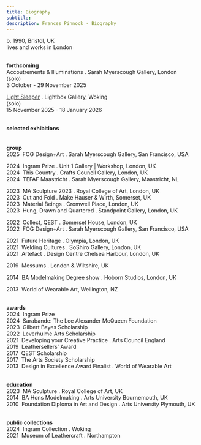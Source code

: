 ```yaml
---
title: Biography
subtitle: 
description: Frances Pinnock - Biography
---  
```

b. 1990, Bristol, UK  
lives and works in London  
<br />    

**forthcoming**  
Accoutrements & Illuminations . Sarah Myerscough Gallery, London  
(solo)  
3 October - 29 November 2025

[Light Sleeper](https://www.thelightbox.org.uk/whats-on/frances-pinnock-light-sleeper) . Lightbox Gallery, Woking  
(solo)  
15 November 2025 - 18 January 2026  
<br /> 

**selected exhibitions**  
<br />  
**group**  
2025&nbsp;&nbsp;FOG Design+Art . Sarah Myerscough Gallery, San Francisco, USA  

2024&nbsp;&nbsp;Ingram Prize . Unit 1 Gallery | Workshop, London, UK  
2024&nbsp;&nbsp;This Country . Crafts Council Gallery, London, UK  
2024&nbsp;&nbsp;TEFAF Maastricht . Sarah Myerscough Gallery, Maastricht, NL  

2023&nbsp;&nbsp;MA Sculpture 2023 . Royal College of Art, London, UK  
2023&nbsp;&nbsp;Cut and Fold . Make Hauser & Wirth, Somerset, UK  
2023&nbsp;&nbsp;Material Beings . Cromwell Place, London, UK  
2023&nbsp;&nbsp;Hung, Drawn and Quartered . Standpoint Gallery, London, UK    

2022&nbsp;&nbsp;Collect, QEST . Somerset House, London, UK  
2022&nbsp;&nbsp;FOG Design+Art . Sarah Myerscough Gallery, San Francisco, USA  

2021&nbsp;&nbsp;Future Heritage . Olympia, London, UK  
2021&nbsp;&nbsp;Welding Cultures . SoShiro Gallery, London, UK  
2021&nbsp;&nbsp;Artefact . Design Centre Chelsea Harbour, London, UK  

2019&nbsp;&nbsp;Messums . London & Wiltshire, UK  

2014&nbsp;&nbsp;BA Modelmaking Degree show . Hoborn Studios, London, UK  

2013&nbsp;&nbsp;World of Wearable Art, Wellington, NZ  
<br />  

**awards**  
2024&nbsp;&nbsp;Ingram Prize  
2024&nbsp;&nbsp;Sarabande: The Lee Alexander McQueen Foundation  
2023&nbsp;&nbsp;Gilbert Bayes Scholarship  
2022&nbsp;&nbsp;Leverhulme Arts Scholarship  
2021&nbsp;&nbsp;Developing your Creative Practice . Arts Council England  
2019&nbsp;&nbsp;Leathersellers’ Award  
2017&nbsp;&nbsp;QEST Scholarship  
2017&nbsp;&nbsp;The Arts Society Scholarship  
2013&nbsp;&nbsp;Design in Excellence Award Finalist . World of Wearable Art  
<br />  

**education**  
2023&nbsp;&nbsp;MA Sculpture . Royal College of Art, UK  
2014&nbsp;&nbsp;BA Hons Modelmaking . Arts University Bournemouth, UK  
2010&nbsp;&nbsp;Foundation Diploma in Art and Design . Arts University Plymouth, UK  
<br />

**public collections**  
2024&nbsp;&nbsp;Ingram Collection . Woking  
2021&nbsp;&nbsp;Museum of Leathercraft . Northampton  
<br />



 









  










 



  










 











